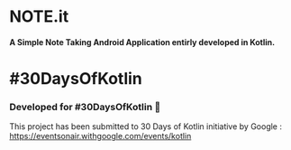 # NOTE.it
#### A Simple Note Taking Android Application entirly developed in Kotlin.

# #30DaysOfKotlin
### Developed for #30DaysOfKotlin 💖
This project has been submitted to 30 Days of Kotlin initiative by Google : https://eventsonair.withgoogle.com/events/kotlin
